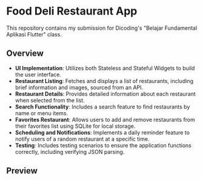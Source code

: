 # Food Deli Restaurant App

This repository contains my submission for Dicoding's "Belajar Fundamental Aplikasi Flutter" class.

## Overview

- **UI Implementation**: Utilizes both Stateless and Stateful Widgets to build the user interface.
- **Restaurant Listing**: Fetches and displays a list of restaurants, including brief information and images, sourced from an API.
- **Restaurant Details**: Provides detailed information about each restaurant when selected from the list.
- **Search Functionality**: Includes a search feature to find restaurants by name or menu items.
- **Favorites Restaurant**: Allows users to add and remove restaurants from their favorites list using SQLite for local storage.
- **Scheduling and Notifications**: Implements a daily reminder feature to notify users of a random restaurant at a specific time.
- **Testing**: Includes testing scenarios to ensure the application functions correctly, including verifying JSON parsing.

## Preview
